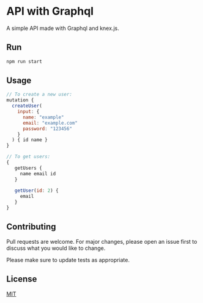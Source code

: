 # API with Graphql

A simple API made with Graphql and knex.js.

## Run

```bash
npm run start
``` 

## Usage

```javascript
// To create a new user:
mutation {
  createUser(
    input: {
      name: "example"
      email: "example.com"
      password: "123456"
    }
  ) { id name }
}

// To get users:
{
   getUsers {
     name email id
   }
 
   getUser(id: 2) {
     email
   }
}
```

## Contributing
Pull requests are welcome. For major changes, please open an issue first to discuss what you would like to change.

Please make sure to update tests as appropriate.

## License
[MIT](https://choosealicense.com/licenses/mit/)